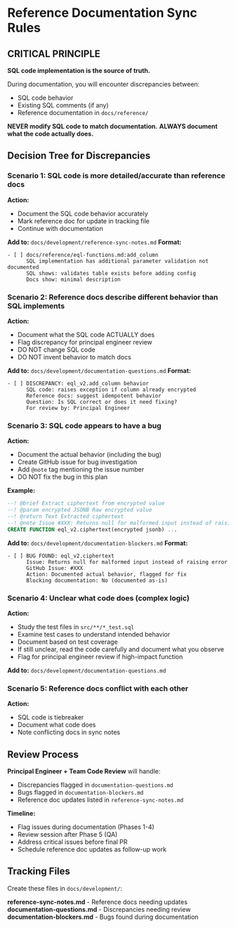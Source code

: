 # Reference Documentation Sync Rules

## CRITICAL PRINCIPLE
**SQL code implementation is the source of truth.**

During documentation, you will encounter discrepancies between:
- SQL code behavior
- Existing SQL comments (if any)
- Reference documentation in `docs/reference/`

**NEVER modify SQL code to match documentation.**
**ALWAYS document what the code actually does.**

## Decision Tree for Discrepancies

### Scenario 1: SQL code is more detailed/accurate than reference docs
**Action:**
- Document the SQL code behavior accurately
- Mark reference doc for update in tracking file
- Continue with documentation

**Add to:** `docs/development/reference-sync-notes.md`
**Format:**
```
- [ ] docs/reference/eql-functions.md:add_column
      SQL implementation has additional parameter validation not documented
      SQL shows: validates table exists before adding config
      Docs show: minimal description
```

### Scenario 2: Reference docs describe different behavior than SQL implements
**Action:**
- Document what the SQL code ACTUALLY does
- Flag discrepancy for principal engineer review
- DO NOT change SQL code
- DO NOT invent behavior to match docs

**Add to:** `docs/development/documentation-questions.md`
**Format:**
```
- [ ] DISCREPANCY: eql_v2.add_column behavior
      SQL code: raises exception if column already encrypted
      Reference docs: suggest idempotent behavior
      Question: Is SQL correct or does it need fixing?
      For review by: Principal Engineer
```

### Scenario 3: SQL code appears to have a bug
**Action:**
- Document the actual behavior (including the bug)
- Create GitHub issue for bug investigation
- Add `@note` tag mentioning the issue number
- DO NOT fix the bug in this plan

**Example:**
```sql
--! @brief Extract ciphertext from encrypted value
--! @param encrypted JSONB Raw encrypted value
--! @return Text Extracted ciphertext
--! @note Issue #XXX: Returns null for malformed input instead of raising error
CREATE FUNCTION eql_v2.ciphertext(encrypted jsonb) ...
```

**Add to:** `docs/development/documentation-blockers.md`
**Format:**
```
- [ ] BUG FOUND: eql_v2.ciphertext
      Issue: Returns null for malformed input instead of raising error
      GitHub Issue: #XXX
      Action: Documented actual behavior, flagged for fix
      Blocking documentation: No (documented as-is)
```

### Scenario 4: Unclear what code does (complex logic)
**Action:**
- Study the test files in `src/**/*_test.sql`
- Examine test cases to understand intended behavior
- Document based on test coverage
- If still unclear, read the code carefully and document what you observe
- Flag for principal engineer review if high-impact function

**Add to:** `docs/development/documentation-questions.md`

### Scenario 5: Reference docs conflict with each other
**Action:**
- SQL code is tiebreaker
- Document what code does
- Note conflicting docs in sync notes

## Review Process

**Principal Engineer + Team Code Review** will handle:
- Discrepancies flagged in `documentation-questions.md`
- Bugs flagged in `documentation-blockers.md`
- Reference doc updates listed in `reference-sync-notes.md`

**Timeline:**
- Flag issues during documentation (Phases 1-4)
- Review session after Phase 5 (QA)
- Address critical issues before final PR
- Schedule reference doc updates as follow-up work

## Tracking Files

Create these files in `docs/development/`:

**reference-sync-notes.md** - Reference docs needing updates
**documentation-questions.md** - Discrepancies needing review
**documentation-blockers.md** - Bugs found during documentation
